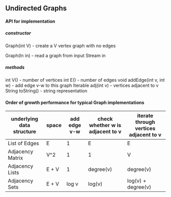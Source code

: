 ## Undirected Graphs

#### API for implementation

##### constructor
Graph(int V) - create a V vertex graph with no edges

Graph(In in) - read a graph from input Stream in

##### methods
int V() - number of vertices
int E() - number of edges
void addEdge(int v, int w) - add edge v-w to this graph
Iterable<Integer> adj(int v) - vertices adjacent to v
String toString() - string representation

#### Order of growth performance for typical Graph implementations
| underlying data structure | space | add edge v-w | check whether w is adjacent to v | iterate through vertices adjacent to v |
|---------------------------|-------|--------------|----------------------------------|----------------------------------------|
|List of Edges|E|1|E|E|
|Adjacency Matrix|V^2|1|1|V|
|Adjacency Lists|E + V|1|degree(v)|degree(v)|
|Adjacency Sets|E + V|log v|log(v)|log(v) + degree(v)|